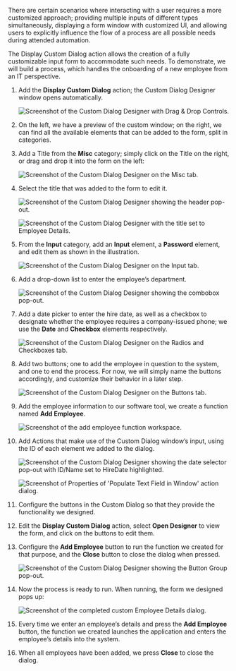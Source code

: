 There are certain scenarios where interacting with a user requires a more customized approach; providing multiple inputs of different types simultaneously, displaying a form window with customized UI, and allowing users to explicitly influence the flow of a process are all possible needs during attended automation.

The Display Custom Dialog action allows the creation of a fully customizable input form to accommodate such needs. To demonstrate, we will build a process, which handles the onboarding of a new employee from an IT perspective.

1. Add the **Display Custom Dialog** action; the Custom Dialog Designer window opens automatically.

    ![Screenshot of the Custom Dialog Designer with Drag & Drop Controls.](..\media\custom-dialog-designer.png)

1. On the left, we have a preview of the custom window; on the right, we can find all the available elements that can be added to the form, split in categories.

1. Add a Title from the **Misc** category; simply click on the Title on the right, or drag and drop it into the form on the left:

    ![Screenshot of the Custom Dialog Designer on the Misc tab.](..\media\custom-dialog-designer-misc.png)

1. Select the title that was added to the form to edit it.

    ![Screenshot of the Custom Dialog Designer showing the header pop-out.](..\media\custom-dialog-designer-header-pop-out.png)

    ![Screenshot of the Custom Dialog Designer with the title set to Employee Details.](..\media\custom-dialog-designer-employee-details.png)

1. From the **Input** category, add an **Input** element, a **Password** element, and edit them as shown in the illustration.

    ![Screenshot of the Custom Dialog Designer on the Input tab.](..\media\custom-dialog-designer-input.png)

1. Add a drop-down list to enter the employee’s department.

    ![Screenshot of the Custom Dialog Designer showing the combobox pop-out.](..\media\custom-dialog-designer-combo-box-pop-out.png)

1. Add a date picker to enter the hire date, as well as a checkbox to designate whether the employee requires a company-issued phone; we use the **Date** and **Checkbox** elements respectively.

    ![Screenshot of the Custom Dialog Designer on the Radios and Checkboxes tab.](..\media\custom-dialog-designer-radios-check-boxes.png)

1. Add two buttons; one to add the employee in question to the system, and one to end the process. For now, we will simply name the buttons accordingly, and customize their behavior in a later step.

    ![Screenshot of the Custom Dialog Designer on the Buttons tab.](..\media\custom-dialog-designer-buttons.png)

1. Add the employee information to our software tool, we create a function named **Add Employee**.

    ![Screenshot of the add employee function workspace.](..\media\add-employee-function-workspace.png)

1. Add Actions that make use of the Custom Dialog window’s input, using the ID of each element we added to the dialog.

    ![Screenshot of the Custom Dialog Designer showing the date selector pop-out with ID/Name set to HireDate highlighted.](..\media\custom-dialog-designer-date-selector.png)

    ![Screenshot of Properties of 'Populate Text Field in Window' action dialog.](..\media\populate-text-field-in-window-properties-exercise.png)

1. Configure the buttons in the Custom Dialog so that they provide the functionality we designed.

1. Edit the **Display Custom Dialog** action, select **Open Designer** to view the form, and click on the buttons to edit them.

1. Configure the **Add Employee** button to run the function we created for that purpose, and the **Close** button to close the dialog when pressed.

    ![Screenshot of the Custom Dialog Designer showing the Button Group pop-out.](..\media\custom-dialog-designer-button-group-properties.png)

1. Now the process is ready to run. When running, the form we designed pops up:

    ![Screenshot of the completed custom Employee Details dialog.](..\media\custom-dialog-final.png)

1. Every time we enter an employee’s details and press the **Add Employee** button, the function we created launches the application and enters the employee’s details into the system.

1. When all employees have been added, we press **Close** to close the dialog.
